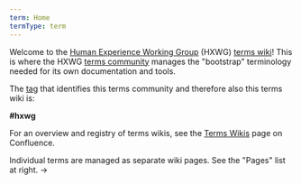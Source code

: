 ```yaml
---
term: Home
termType: term
---
```

Welcome to the [Human Experience Working Group](https://wiki.trustoverip.org/x/_RIB) (HXWG) [terms wiki](https://github.com/trustoverip/hxwg/wiki/terms-wiki)! This is where the HXWG [terms community](https://github.com/trustoverip/ctwg/wiki/terms-community) manages the "bootstrap" terminology needed for its own documentation and tools.

The [tag](https://github.com/trustoverip/ctwg/wiki/tag) that identifies this terms community and therefore also this terms wiki is:

**#hxwg**

For an overview and registry of terms wikis, see the [Terms Wikis](https://wiki.trustoverip.org/display/HOME/Terms+Wikis) page on Confluence.

Individual terms are managed as separate wiki pages. See the "Pages" list at right. &rarr;
